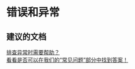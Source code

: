 <properties
    pageTitle="errors and exceptions"
    description="错误和异常"
    service="microsoft.eventhub"
    resource="namespaces"
    authors="jtaubensee"
    displayOrder=""
    selfHelpType="generic"
    supportTopicIds="32421023"
    resourceTags=""
    productPesIds="16125"
    cloudEnvironments="public"
/>


# 错误和异常

## **建议的文档**
[排查异常时需要帮助？](https://azure.microsoft.com/documentation/articles/service-bus-messaging-exceptions/)<br>
[看看是否可以在我们的“常见问题”部分中找到答案！](https://azure.microsoft.com/en-us/documentation/articles/event-hubs-availability-and-support-faq/)



<!--HONumber=Aug16_HO4-->


